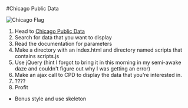 #Chicago Public Data

![Chicago Flag](http://www.chicagonow.com/chicago-strange-haunted-history/files/2015/04/City-Flag.jpg)

1. Head to [Chicago Public Data](https://data.cityofchicago.org/)
2. Search for data that you want to display
3. Read the documentation for parameters
4. Make a directory with an index.html and directory named scripts that contains scripts.js
5. Use jQuery (hint I forgot to bring it in this morning in my semi-awake daze and couldn't figure out why I was getting an error)
6. Make an ajax call to CPD to display the data that you're interested in.
7. ????
8. Profit

- Bonus style and use skeleton
